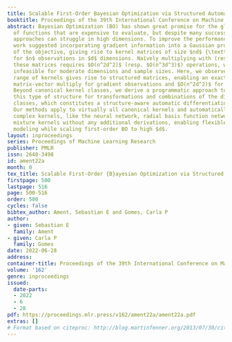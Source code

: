 ```yaml
---
title: Scalable First-Order Bayesian Optimization via Structured Automatic Differentiation
booktitle: Proceedings of the 39th International Conference on Machine Learning
abstract: Bayesian Optimization (BO) has shown great promise for the global optimization
  of functions that are expensive to evaluate, but despite many successes, standard
  approaches can struggle in high dimensions. To improve the performance of BO, prior
  work suggested incorporating gradient information into a Gaussian process surrogate
  of the objective, giving rise to kernel matrices of size $nd$ {\texttimes} $nd$
  for $n$ observations in $d$ dimensions. Naı̈vely multiplying with (resp. inverting)
  these matrices requires $O(n^2d^2)$ (resp. $O(n^3d^3)$) operations, which becomes
  infeasible for moderate dimensions and sample sizes. Here, we observe that a wide
  range of kernels gives rise to structured matrices, enabling an exact $O(n^2d)$
  matrix-vector multiply for gradient observations and $O(n^2d^2)$ for Hessian observations.
  Beyond canonical kernel classes, we derive a programmatic approach to leveraging
  this type of structure for transformations and combinations of the discussed kernel
  classes, which constitutes a structure-aware automatic differentiation algorithm.
  Our methods apply to virtually all canonical kernels and automatically extend to
  complex kernels, like the neural network, radial basis function network, and spectral
  mixture kernels without any additional derivations, enabling flexible, problem-dependent
  modeling while scaling first-order BO to high $d$.
layout: inproceedings
series: Proceedings of Machine Learning Research
publisher: PMLR
issn: 2640-3498
id: ament22a
month: 0
tex_title: Scalable First-Order {B}ayesian Optimization via Structured Automatic Differentiation
firstpage: 500
lastpage: 516
page: 500-516
order: 500
cycles: false
bibtex_author: Ament, Sebastian E and Gomes, Carla P
author:
- given: Sebastian E
  family: Ament
- given: Carla P
  family: Gomes
date: 2022-06-28
address:
container-title: Proceedings of the 39th International Conference on Machine Learning
volume: '162'
genre: inproceedings
issued:
  date-parts:
  - 2022
  - 6
  - 28
pdf: https://proceedings.mlr.press/v162/ament22a/ament22a.pdf
extras: []
# Format based on citeproc: http://blog.martinfenner.org/2013/07/30/citeproc-yaml-for-bibliographies/
---
```

